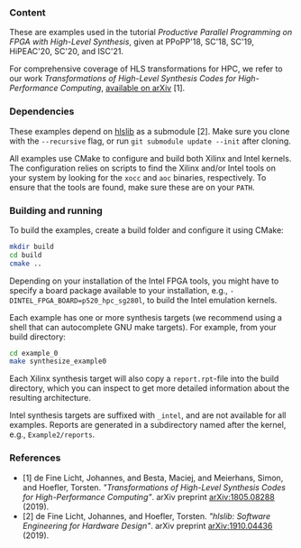 ### Content

These are examples used in the tutorial _Productive Parallel Programming on FPGA
with High-Level Synthesis_, given at PPoPP'18, SC'18, SC'19, HiPEAC'20, SC'20,
and ISC'21.

For comprehensive coverage of HLS transformations for HPC, we refer to our work
_Transformations of High-Level Synthesis Codes for High-Performance Computing_,
[available on arXiv](https://arxiv.org/abs/1805.08288) [1]. 

### Dependencies 

These examples depend on [hlslib](https://github.com/definelicht/hlslib) as a
submodule [2]. Make sure you clone with the `--recursive` flag, or run `git
submodule update --init` after cloning.

All examples use CMake to configure and build both Xilinx and Intel kernels. The
configuration relies on scripts to find the Xilinx and/or Intel tools on your
system by looking for the `xocc` and `aoc` binaries, respectively. To ensure
that the tools are found, make sure these are on your `PATH`.

### Building and running

To build the examples, create a build folder and configure it using CMake:

```bash
mkdir build
cd build
cmake ..
```

Depending on your installation of the Intel FPGA tools, you might have to
specify a board package available to your installation, e.g.,
`-DINTEL_FPGA_BOARD=p520_hpc_sg280l`, to build the Intel emulation kernels.

Each example has one or more synthesis targets (we recommend using a shell that
can autocomplete GNU make targets). For example, from your build directory:

```bash
cd example_0
make synthesize_example0
```

Each Xilinx synthesis target will also copy a `report.rpt`-file into the build
directory, which you can inspect to get more detailed information about the
resulting architecture.

Intel synthesis targets are suffixed with `_intel`, and are not available for all
examples. Reports are generated in a subdirectory named after the kernel, e.g., `Example2/reports`. 

### References

- [1] de Fine Licht, Johannes, and Besta, Maciej, and Meierhans, Simon, and Hoefler, Torsten. _"Transformations of High-Level Synthesis Codes for High-Performance Computing"_. arXiv preprint [arXiv:1805.08288](https://arxiv.org/abs/1805.08288) (2019).
- [2] de Fine Licht, Johannes, and Hoefler, Torsten. _"hlslib: Software Engineering for Hardware Design"_. arXiv preprint [arXiv:1910.04436](https://arxiv.org/abs/1910.04436) (2019).
